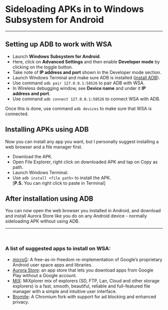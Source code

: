 # Sideloading APKs in to Windows Subsystem for Android
-------------

## Setting up ADB to work with WSA
- Launch **Windows Subsystem for Android**.
- Here, click on **Advanced Settings** and then enable **Developer mode** by clicking on the toggle button.
- Take note of **IP address and port** shown in the Developer mode section.
- Launch Windows Terminal and make sure ADB is installed ([install ADB](https://www.xda-developers.com/install-adb-windows-macos-linux/#adbsetupwindows)).
- Use command ``adb pair 127.0.0.1:58526`` to pair ADB with WSA.
- In Wireless debugging window, see **Device name** and under it **IP address and port**.
- Use command ``adb connect 127.0.0.1:58526`` to connect WSA with ADB.

Once this is done, use command ``adb devices`` to make sure that WSA is connected.


## Installing APKs using ADB
Now you can install any app you want, but I personally suggest installing a web browser and a file manager first. 
- Download the APK.
- Open File Explorer, right click on downloaded APK and tap on Copy as path.
- Launch Windows Terminal.
- Use ``adb install <file path>`` to install the APK.   
[**P.S.** You can right click to paste in Terminal]

## After installation using ADB
You can now open the web browser you installed in Android, and download and install Aurora Store like you do on any Android device - normally sideloading APK without using ADB.
***
&nbsp; 

### A list of suggested apps to install on WSA:
- [microG](https://microg.org/): A free-as-in-freedom re-implementation of Google’s proprietary Android user space apps and libraries.
- [Aurora Store](https://files.auroraoss.com/AuroraStore/Stable/): an app store that lets you download apps from Google Play without a Google account.
- [MiX](https://forum.xda-developers.com/t/app-2-2-mixplorer-v6-x-released-fully-featured-file-manager.1523691/): MiXplorer mix of explorers (SD, FTP, Lan, Cloud and other storage explorers) is a fast, smooth, beautiful, reliable and full-featured file manager with a simple and intuitive user interface.
- [Bromite](https://github.com/bromite/bromite): A Chromium fork with support for ad blocking and enhanced privacy.
